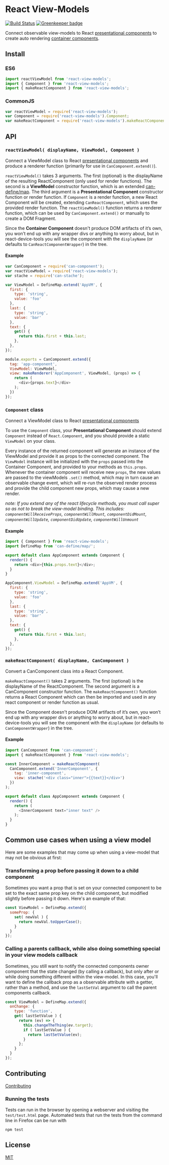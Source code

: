 # React View-Models

[![Build Status](https://travis-ci.org/canjs/react-view-models.png?branch=master)](https://travis-ci.org/canjs/react-view-models)
[![Greenkeeper badge](https://badges.greenkeeper.io/canjs/react-view-models.svg)](https://greenkeeper.io/)

Connect observable view-models to React [presentational components][1] to create auto rendering [container components][1].

## Install

### ES6

```js
import reactViewModel from 'react-view-models';
import { Component } from 'react-view-models';
import { makeReactComponent } from 'react-view-models';
```

### CommonJS

```js
var reactViewModel = require('react-view-models');
var Component = require('react-view-models').Component;
var makeReactComponent = require('react-view-models').makeReactComponent;
```

## API

### `reactViewModel( displayName, ViewModel, Component )`
Connect a ViewModel class to React [presentational components][1] and produce a renderer function (primarily for use in `CanComponent.extend()`).

`reactViewModel()` takes 3 arguments. The first (optional) is the displayName of the resulting ReactComponent (only used for render functions). The second is a **ViewModel** constructor function, which is an extended [can-define/map][2]. The third argument is a **Presentational Component** constructor function or render function. If `Component` is a render function, a new React Component will be created, extending `CanReactComponent`, which uses the provided render function. The `reactViewModel()` function returns a renderer function, which can be used by `CanComponent.extend()` or manually to create a DOM Fragment.

Since the **Container Component** doesn't produce DOM artifacts of it’s own, you won’t end up with any wrapper divs or anything to worry about, but in react-device-tools you will see the component with the `displayName` (or defaults to `CanReactComponentWrapper`) in the tree.

#### Example

```javascript
var CanComponent = require('can-component');
var reactViewModel = require('react-view-models');
var stache = require('can-stache');

var ViewModel = DefineMap.extend('AppVM', {
  first: {
    type: 'string',
    value: 'foo'
  },
  last: {
    type: 'string',
    value: 'bar'
  },
  text: {
    get() {
      return this.first + this.last;
    },
  },
});

module.exports = CanComponent.extend({
  tag: 'app-component',
  ViewModel: ViewModel,
  view: makeRenderer('AppComponent', ViewModel, (props) => {
    return (
      <div>{props.text}</div>
    );
  })
});
```

### `Component` class
Connect a ViewModel class to React [presentational components][1]

To use the `Component` class, your **Presentational Component** should extend `Component` instead of `React.Component`, and you should provide a static `ViewModel` on your class.

Every instance of the returned component will generate an instance of the ViewModel and provide it as props to the connected component. The `ViewModel` instance will be initialized with the `props` passed into the Container Component, and provided to your methods as `this.props`. Whenever the container component will receive new `props`, the new values are passed to the viewModels `.set()` method, which may in turn cause an observable change event, which will re-run the observed render process and provide the child component new props, which may cause a new render.

_note: If you extend any of the react lifecycle methods, you must call super so as not to break the view-model binding. This includes: `componentWillReceiveProps`, `componentWillMount`, `componentDidMount`, `componentWillUpdate`, `componentDidUpdate`, `componentWillUnmount`_

#### Example

```javascript
import { Component } from 'react-view-models';
import DefineMap from 'can-define/map/';

export default class AppComponent extends Component {
  render() {
    return <div>{this.props.text}</div>;
  }
}

AppComponent.ViewModel = DefineMap.extend('AppVM', {
  first: {
    type: 'string',
    value: 'foo'
  },
  last: {
    type: 'string',
    value: 'bar'
  },
  text: {
    get() {
      return this.first + this.last;
    },
  },
});
```

### `makeReactComponent( displayName, CanComponent )`
Convert a CanComponent class into a React Component.

`makeReactComponent()` takes 2 arguments. The first (optional) is the displayName of the ReactComponent. The second argument is a CanComponent constructor function. The `makeReactComponent()` function returns a React Component which can then be imported and used in any react component or render function as usual.

Since the Component doesn't produce DOM artifacts of it’s own, you won’t end up with any wrapper divs or anything to worry about, but in react-device-tools you will see the component with the `displayName` (or defaults to `CanComponentWrapper`) in the tree.

#### Example

```javascript
import CanComponent from 'can-component';
import { makeReactComponent } from 'react-view-models';

const InnerComponent = makeReactComponent(
  CanComponent.extend('InnerComponent', {
    tag: 'inner-component',
    view: stache('<div class="inner">{{text}}</div>')
  })
);

export default class AppComponent extends Component {
  render() {
    return (
      <InnerComponent text="inner text" />
    );
  }
}
```

## Common use cases when using a view model
Here are some examples that may come up when using a view-model that may not be obvious at first:

### Transforming a prop before passing it down to a child component

Sometimes you want a prop that is set on your connected component to be set to the exact same prop key on the child component, but modified slightly before passing it down. Here's an example of that:

```javascript
const ViewModel = DefineMap.extend({
  someProp: {
    set( newVal ) {
      return newVal.toUpperCase();
    }
  }
});
```

### Calling a parents callback, while also doing something special in your view models callback
Sometimes, you still want to notify the connected components owner component that the state changed (by calling a callback), but only after or while doing something different within the view-model. In this case, you'll want to define the callback prop as a observable attribute with a getter, rather than a method, and use the `lastSetVal` argument to call the parent components callback.

```javascript
const ViewModel = DefineMap.extend({
  onChange: {
    type: 'function',
    get( lastSetValue ) {
      return (ev) => {
        this.changeTheThing(ev.target);
        if ( lastSetValue ) {
          return lastSetValue(ev);
        }
      };
    }
  }
});
```

## Contributing
[Contributing](./contributing.md)

### Running the tests

Tests can run in the browser by opening a webserver and visiting the `test/test.html` page.
Automated tests that run the tests from the command line in Firefox can be run with

```
npm test
```

## License
[MIT](./LICENSE)

[1]: https://medium.com/@dan_abramov/smart-and-dumb-components-7ca2f9a7c7d0#.v9i90qbq8
[2]: https://canjs.github.io/canjs/doc/can-define/map/map.html
